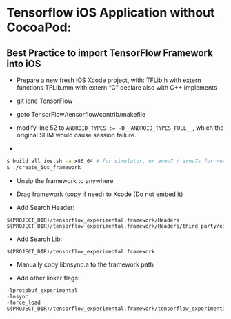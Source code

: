 # Tensorflow iOS Application without CocoaPod:


## Best Practice to import TensorFlow Framework into iOS

- Prepare a new fresh iOS Xcode project, with:
	TFLib.h with extern functions
	TFLib.mm with extern “C” declare also with C++ implements

- git lone TensorFlow
- goto TensorFlow/tensorflow/contrib/makefile
- modify line 52 to `ANDROID_TYPES := -D__ANDROID_TYPES_FULL__`, which the original SLIM would cause session failure.
- 
``` bash
$ build_all_ios.sh -a x86_64 # for simulator, or armv7 / armv7s for real phone
$ ./create_ios_framework
```

- Unzip the framework to anywhere
- Drag framework (copy if need) to Xcode (Do not embed it)

- Add Search Header:

```
$(PROJECT_DIR)/tensorflow_experimental.framework/Headers
$(PROJECT_DIR)/tensorflow_experimental.framework/Headers/third_party/eigen3
```

- Add Search Lib:
```
$(PROJECT_DIR)/tensorflow_experimental.framework
```

- Manually copy libnsync.a to the framework path

- Add other linker flags:

```
-lprotobuf_experimental
-lnsync
-force_load $(PROJECT_DIR)/tensorflow_experimental.framework/tensorflow_experimental
```
